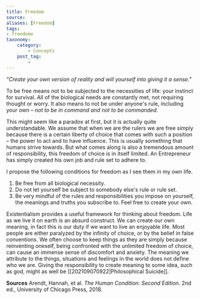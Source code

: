 ```yaml
---
title: Freedom
source:
aliases: [Freedom]
tags:
- freedome
taxonomy:
    category:
        - Concepts
    post_tag:
        -
---
```


*"Create your own version of reality and will yourself into giving it a sense."*

To be free means not to be subjected to the necessities of life: your instinct for survival. All of the biological needs are constantly met, not requiring thought or worry. It also means to not be under anyone's rule, including your own – *not to be in command and not to be commanded*.

This might seem like a paradox at first, but it is actually quite understandable. We assume that when we are the rulers we are free simply because there is a certain liberty of choice that comes with such a position – the power to act and to have influence. This is usually something that humans strive towards. But what comes along is also a tremendous amount of responsibility, this freedom of choice is in itself limited. An Entrepreneur has simply created his own job and rule set to adhere to.

I propose the following conditions for freedom as I see them in my own life.

1. Be free from all biological necessity.
2. Do not let yourself be subject to somebody else's rule or rule set.
3. Be very mindful of the rules and responsibilities you impose on yourself, the meanings and truths you subscribe to. Feel free to create your own.

Existentialism provides a useful framework for thinking about freedom. Life as we live it on earth is an absurd construct. We can create our own meaning, in fact this is our duty if we want to live an enjoyable life. Most people are either paralyzed by the infinity of choice, or by the belief in false conventions. We often choose to keep things as they are simply because reinventing oneself, being confronted with the unlimited freedom of choice, can cause an immense sense of discomfort and anxiety. The meaning we attribute to the things, situations and feelings in the world does not define who we are. Giving the responsibility to create meaning to some idea, such as god, might as well be [[202109070922|Philosophical Suicide]].

**Sources**
Arendt, Hannah, et al. _The Human Condition: Second Edition_. 2nd ed., University of Chicago Press, 2018.